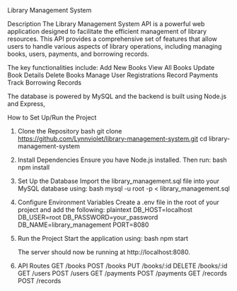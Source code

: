  Library Management System 

 Description
The Library Management System API is a powerful web application designed to facilitate the efficient management of library resources. 
This API provides a comprehensive set of features that allow users to handle various aspects of library operations, including managing books, users, payments, and borrowing records.

The key functionalities include:
Add New Books
View All Books
Update Book Details
Delete Books
Manage User Registrations
Record Payments
Track Borrowing Records 

The database is powered by MySQL and the backend is built using Node.js and Express, 

 How to Set Up/Run the Project
1. Clone the Repository
   bash
   git clone https://github.com/Lynnviolet/library-management-system.git
   cd library-management-system
   

2. Install Dependencies
   Ensure you have Node.js installed. Then run:
   bash
   npm install
   

3. Set Up the Database
   Import the library_management.sql file into your MySQL database using:
   bash
   mysql -u root -p < library_management.sql
   

4. Configure Environment Variables
   Create a .env file in the root of your project and add the following:
   plaintext
   DB_HOST=localhost
   DB_USER=root
   DB_PASSWORD=your_password
   DB_NAME=library_management
   PORT=8080
   

5. Run the Project
   Start the application using:
   bash
   npm start
   
   The server should now be running at http://localhost:8080.

6. API Routes
GET /books
POST /books
PUT /books/:id
DELETE /books/:id
GET /users
POST /users
GET /payments
POST /payments
GET /records
POST /records

